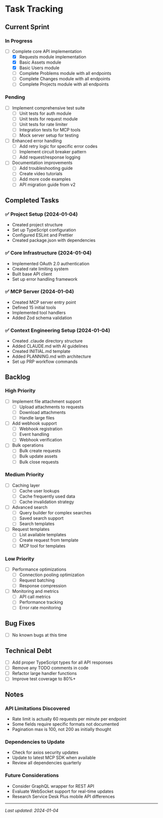 # Task Tracking

## Current Sprint

### In Progress
- [ ] Complete core API implementation
  - [x] Requests module implementation
  - [x] Basic Assets module
  - [x] Basic Users module
  - [ ] Complete Problems module with all endpoints
  - [ ] Complete Changes module with all endpoints
  - [ ] Complete Projects module with all endpoints

### Pending
- [ ] Implement comprehensive test suite
  - [ ] Unit tests for auth module
  - [ ] Unit tests for request module
  - [ ] Unit tests for rate limiter
  - [ ] Integration tests for MCP tools
  - [ ] Mock server setup for testing

- [ ] Enhanced error handling
  - [ ] Add retry logic for specific error codes
  - [ ] Implement circuit breaker pattern
  - [ ] Add request/response logging

- [ ] Documentation improvements
  - [ ] Add troubleshooting guide
  - [ ] Create video tutorials
  - [ ] Add more code examples
  - [ ] API migration guide from v2

## Completed Tasks

### ✅ Project Setup (2024-01-04)
- Created project structure
- Set up TypeScript configuration
- Configured ESLint and Prettier
- Created package.json with dependencies

### ✅ Core Infrastructure (2024-01-04)
- Implemented OAuth 2.0 authentication
- Created rate limiting system
- Built base API client
- Set up error handling framework

### ✅ MCP Server (2024-01-04)
- Created MCP server entry point
- Defined 15 initial tools
- Implemented tool handlers
- Added Zod schema validation

### ✅ Context Engineering Setup (2024-01-04)
- Created .claude directory structure
- Added CLAUDE.md with AI guidelines
- Created INITIAL.md template
- Added PLANNING.md with architecture
- Set up PRP workflow commands

## Backlog

### High Priority
- [ ] Implement file attachment support
  - [ ] Upload attachments to requests
  - [ ] Download attachments
  - [ ] Handle large files

- [ ] Add webhook support
  - [ ] Webhook registration
  - [ ] Event handling
  - [ ] Webhook verification

- [ ] Bulk operations
  - [ ] Bulk create requests
  - [ ] Bulk update assets
  - [ ] Bulk close requests

### Medium Priority
- [ ] Caching layer
  - [ ] Cache user lookups
  - [ ] Cache frequently used data
  - [ ] Cache invalidation strategy

- [ ] Advanced search
  - [ ] Query builder for complex searches
  - [ ] Saved search support
  - [ ] Search templates

- [ ] Request templates
  - [ ] List available templates
  - [ ] Create request from template
  - [ ] MCP tool for templates

### Low Priority
- [ ] Performance optimizations
  - [ ] Connection pooling optimization
  - [ ] Request batching
  - [ ] Response compression

- [ ] Monitoring and metrics
  - [ ] API call metrics
  - [ ] Performance tracking
  - [ ] Error rate monitoring

## Bug Fixes
- [ ] No known bugs at this time

## Technical Debt
- [ ] Add proper TypeScript types for all API responses
- [ ] Remove any TODO comments in code
- [ ] Refactor large handler functions
- [ ] Improve test coverage to 80%+

## Notes

### API Limitations Discovered
- Rate limit is actually 60 requests per minute per endpoint
- Some fields require specific formats not documented
- Pagination max is 100, not 200 as initially thought

### Dependencies to Update
- Check for axios security updates
- Update to latest MCP SDK when available
- Review all dependencies quarterly

### Future Considerations
- Consider GraphQL wrapper for REST API
- Evaluate WebSocket support for real-time updates
- Research Service Desk Plus mobile API differences

---

*Last updated: 2024-01-04*
